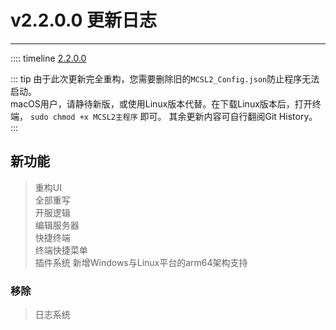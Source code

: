 # v2.2.0.0 更新日志  

___
:::: timeline [2.2.0.0](https://github.com/MCSLTeam/MCSL2/releases/tag/v2.2.0.0)  

::: tip
由于此次更新完全重构，您需要删除旧的`MCSL2_Config.json`防止程序无法启动。  
macOS用户，请静待新版，或使用Linux版本代替。在下载Linux版本后，打开终端， `sudo chmod +x MCSL2主程序` 即可。
其余更新内容可自行翻阅Git History。
:::

## 新功能  

> 重构UI  
> 全部重写  
> 开服逻辑  
> 编辑服务器  
> 快捷终端  
> 终端快捷菜单  
> 插件系统
> 新增Windows与Linux平台的arm64架构支持  

### 移除  

> 日志系统
